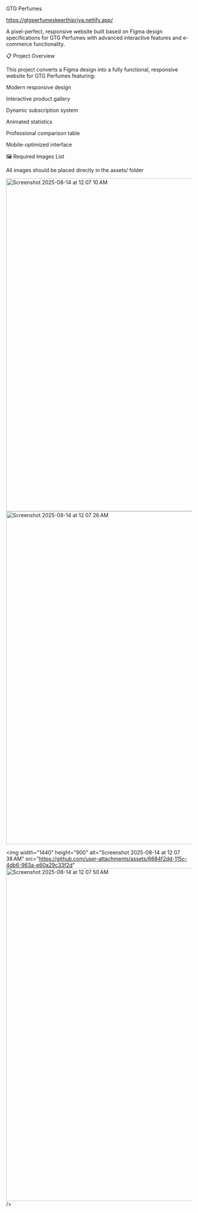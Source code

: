 GTG Perfumes

https://gtgperfumeskeerthipriya.netlify.app/

A pixel-perfect, responsive website built based on Figma design specifications for GTG Perfumes with advanced interactive features and e-commerce functionality.


📋 Project Overview


This project converts a Figma design into a fully functional, responsive website for GTG Perfumes featuring:

Modern responsive design


Interactive product gallery


Dynamic subscription system


Animated statistics

Professional comparison table

Mobile-optimized interface

       
🖼️ Required Images List

All images should be placed directly in the assets/ folder

<img width="1440" height="900" alt="Screenshot 2025-08-14 at 12 07 10 AM" src="https://github.com/user-attachments/assets/0880f967-ff78-484e-9457-0bf65385e97c" />
<img width="1440" height="900" alt="Screenshot 2025-08-14 at 12 07 26 AM" src="https://github.com/user-attachments/assets/12cac7c7-e281-4c09-b3bc-b2c700b8afef" />

<img width="1440" height="900" alt="Screenshot 2025-08-14 at 12 07 38 AM" src="https://github.com/user-attachments/assets/6684f2dd-115c-4db6-963a-e60a29c33f2d"
<img width="1440" height="900" alt="Screenshot 2025-08-14 at 12 07 50 AM" src="https://github.com/user-attachments/assets/9d6464cf-2d69-4807-a949-f328c8931ac4" />
 />

